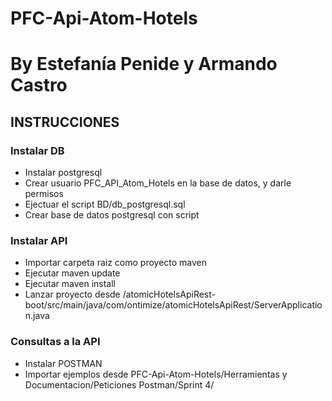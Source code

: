 # PFC-Api-Atom-Hotels
# By Estefanía Penide y Armando Castro

## INSTRUCCIONES 
### Instalar DB
- Instalar postgresql
- Crear usuario PFC_API_Atom_Hotels en la base de datos, y darle permisos
- Ejectuar el script BD/db_postgresql.sql
- Crear base de datos postgresql con script

### Instalar API
- Importar carpeta raiz como proyecto maven
- Ejecutar maven update
- Ejecutar maven install
- Lanzar proyecto desde /atomicHotelsApiRest-boot/src/main/java/com/ontimize/atomicHotelsApiRest/ServerApplication.java

### Consultas a la API
- Instalar POSTMAN
- Importar ejemplos desde PFC-Api-Atom-Hotels/Herramientas y Documentacion/Peticiones Postman/Sprint 4/
